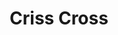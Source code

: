 ---
title: "Criss Cross"
year: 1949
rating: 3.5
stars: "★★★½"
liked: false
rewatched: false
permalink: "criss-cross"
watched_on: 2025-07-03
---